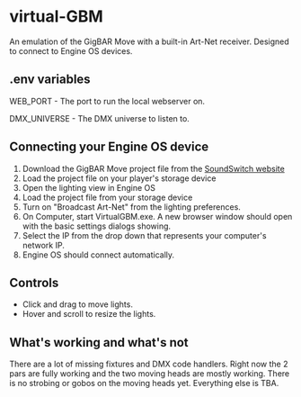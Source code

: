 # virtual-GBM
An emulation of the GigBAR Move with a built-in Art-Net receiver. Designed to connect to Engine OS devices.

## .env variables
WEB_PORT - The port to run the local webserver on.

DMX_UNIVERSE - The DMX universe to listen to.

## Connecting your Engine OS device
1. Download the GigBAR Move project file from the [SoundSwitch website](https://www.soundswitch.com/whatsnew.html)
2. Load the project file on your player's storage device
3. Open the lighting view in Engine OS
4. Load the project file from your storage device
5. Turn on "Broadcast Art-Net" from the lighting preferences.
6. On Computer, start VirtualGBM.exe. A new browser window should open with the basic settings dialogs showing.
7. Select the IP from the drop down that represents your computer's network IP.
8. Engine OS should connect automatically.

## Controls
- Click and drag to move lights.
- Hover and scroll to resize the lights.

## What's working and what's not
There are a lot of missing fixtures and DMX code handlers. Right now the 2 pars are fully working and the two moving heads are mostly working. There is no strobing or gobos on the moving heads yet. Everything else is TBA.